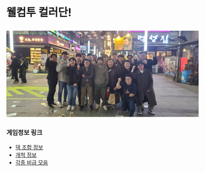 웰컴투 컬러단!
===========================================
![Alt text](04.컬러단사진첩/team_color_2.jpg)
---
### 게임정보 링크
* [덱 조합 정보](01.덱정보/README.md)
* [개척 정보](02.개척정보/README.md)
* [각종 비급 모음](03.비급모음/)